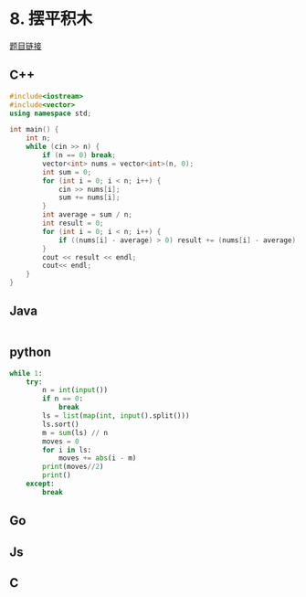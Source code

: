 
# 8. 摆平积木 

[题目链接](https://kamacoder.com/problem.php?id=1007) 

## C++ 

```CPP 
#include<iostream>
#include<vector>
using namespace std;

int main() {
    int n;
    while (cin >> n) {
        if (n == 0) break;
        vector<int> nums = vector<int>(n, 0);
        int sum = 0;
        for (int i = 0; i < n; i++) {
            cin >> nums[i];
            sum += nums[i];
        }
        int average = sum / n;
        int result = 0;
        for (int i = 0; i < n; i++) {
            if ((nums[i] - average) > 0) result += (nums[i] - average);
        }
        cout << result << endl;
        cout<< endl;
    }
}
```
## Java 

```Java

```

## python 

```python
while 1:
    try:
        n = int(input())
        if n == 0:
            break
        ls = list(map(int, input().split()))
        ls.sort()
        m = sum(ls) // n
        moves = 0
        for i in ls:
            moves += abs(i - m)
        print(moves//2)
        print()
    except:
        break
```

## Go 

## Js 

## C 

